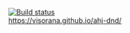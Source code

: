 [![Build status](https://ci.appveyor.com/api/projects/status/fphucg54tph77hr2?svg=true)](https://ci.appveyor.com/project/Visorana/ahj-dnd)  
https://visorana.github.io/ahj-dnd/
